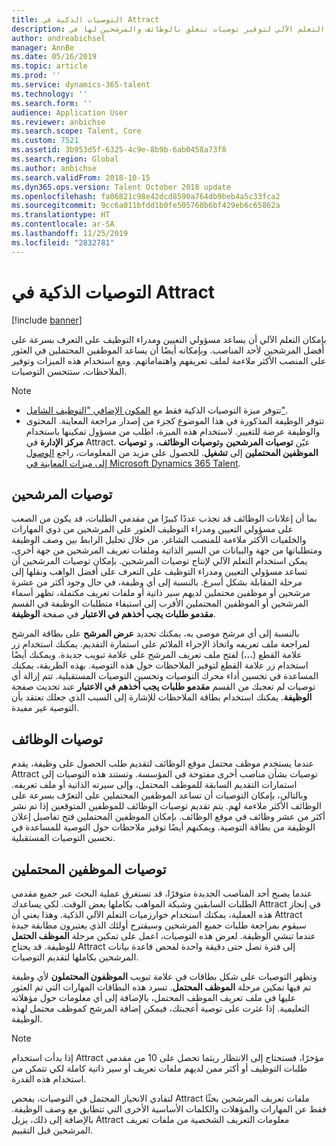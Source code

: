 ```yaml
---
title: التوصيات الذكية في Attract
description: تشرح هذه المقالة كيف يمكن استخدام التعلم الآلي‬ لتوفير توصيات تتعلق بالوظائف والمرشحين لها في Microsoft Dynamics 365 Talent - Attract.
author: andreabichsel
manager: AnnBe
ms.date: 05/16/2019
ms.topic: article
ms.prod: ''
ms.service: dynamics-365-talent
ms.technology: ''
ms.search.form: ''
audience: Application User
ms.reviewer: anbichse
ms.search.scope: Talent, Core
ms.custom: 7521
ms.assetid: 3b953d5f-6325-4c9e-8b9b-6ab0458a73f8
ms.search.region: Global
ms.author: anbichse
ms.search.validFrom: 2018-10-15
ms.dyn365.ops.version: Talent October 2018 update
ms.openlocfilehash: fa06821c98e42dcd8590a764db9beb4a5c33fca2
ms.sourcegitcommit: 9cc6a011bfdd1b0fe505760b6bf429eb6c65862a
ms.translationtype: HT
ms.contentlocale: ar-SA
ms.lasthandoff: 11/25/2019
ms.locfileid: "2832781"
---
```

# <a name="intelligent-recommendations-in-attract"></a>التوصيات الذكية في Attract

[!include [banner](includes/banner.md)]

بإمكان التعلم الآلي أن يساعد مسؤولي التعيين ومدراء التوظيف على التعرف بسرعة على أفضل المرشحين لأحد المناصب. وبإمكانه أيضًا أن يساعد الموظفين المحتملين في العثور على المنصب الأكثر ملاءمة لملف تعريفهم واهتماماتهم. ومع استخدام هذه الميزات وتوفير الملاحظات، ستتحسن التوصيات.

> [!NOTE] 
> - تتوفر ميزة التوصيات الذكية فقط مع [المكون الإضافي "التوظيف الشامل"](https://docs.microsoft.com/dynamics365/unified-operations/talent/attract-comprehensive-hiring).
> - تتوفر الوظيفة المذكورة في هذا الموضوع كجزء من إصدار مراجعة المعاينة. المحتوى والوظيفة عرضة للتغيير. لاستخدام هذه الميزة، اطلب من مسؤول تمكينها باستخدام **مركز الإدارة** في Attract. عيّن **توصيات المرشحين** و**توصيات الوظائف**، و **توصيات الموظفين المحتملين** إلى **تشغيل**. للحصول على مزيد من المعلومات، راجع [الوصول إلى ميزات المعاينة في Microsoft Dynamics 365 Talent](./access-preview-feature.md). 


## <a name="candidate-recommendations"></a>توصيات المرشحين

بما أن إعلانات الوظائف قد تجذب عددًا كبيرًا من مقدمي الطلبات، قد يكون من الصعب على مسؤولي التعيين ومدراء التوظيف العثور على المرشحين من ذوي المهارات والخلفيات الأكثر ملاءمة للمنصب الشاغر. من خلال تحليل الرابط بين وصف الوظيفة ومتطلباتها من جهة والبيانات من السير الذاتية وملفات تعريف المرشحين من جهة أخرى، يمكن استخدام التعلم الآلي‬ لإنتاج توصيات المرشحين. بإمكان توصيات المرشحين أن تساعد مسؤولي التعيين ومدراء التوظيف على التعرف على أفضل الواهب ونقلها إلى مرحلة المقابلة بشكل أسرع. بالنسبة إلى أي وظيفة، في حال وجود أكثر من عشرة مرشحين أو موظفين محتملين لديهم سير ذاتية أو ملفات تعريف مكتملة، تظهر أسماء المرشحين أو الموظفين المحتملين الأقرب إلى استيفاء متطلبات الوظيفة في القسم **مقدمو طلبات يجب أخذهم في الاعتبار** في صفحة **الوظيفة**.

بالنسبة إلى أي مرشح موصى به، يمكنك تحديد **عرض المرشح** على بطاقة المرشح لمراجعة ملف تعريفه واتخاذ الإجراء الملائم على استمارة التقديم. يمكنك استخدام زر علامة القطع (**...**) لفتح ملف تعريف المرشح على علامة تبويب جديدة. ويمكنك أيضًا استخدام زر علامة القطع لتوفير الملاحظات حول هذه التوصية. بهذه الطريقة، يمكنك المساعدة في تحسين أداء محرك التوصيات وتحسين التوصيات المستقبلية. تتم إزالة أي توصيات لم تعجبك من القسم **مقدمو طلبات يجب أخذهم في الاعتبار** عند تحديث صفحة **الوظيفة**. يمكنك استخدام بطاقة الملاحظات للإشارة إلى السبب الذي جعلك تعتقد بأن التوصية غير مفيدة.

## <a name="job-recommendations"></a>توصيات الوظائف 

عندما يستخدم موظف محتمل موقع الوظائف لتقديم طلب الحصول على وظيفة، يقدم Attract توصيات بشأن مناصب أخرى مفتوحة في المؤسسة. وتستند هذه التوصيات إلى استمارات التقديم السابقة للموظف المحتمل، وإلى سيرته الذاتية أو ملف تعريفه. وبالتالي، بإمكان التوصيات أن تساعد الموظفين المحتملين على التعرّف بسرعة على الوظائف الأكثر ملاءمة لهم. يتم تقديم توصيات الوظائف للموظفين المتوقعين إذا تم نشر أكثر من عشر وظائف في موقع الوظائف. بإمكان الموظفين المحتملين فتح تفاصيل إعلان الوظيفة من بطاقة التوصية. ويمكنهم أيضًا توفير ملاحظات حول التوصية للمساعدة في تحسين التوصيات المستقبلية.

## <a name="prospect-recommendations"></a>توصيات الموظفين المحتملين 

عندما يصبح أحد المناصب الجديدة متوفرًا، قد تستغرق عملية البحث عبر جميع مقدمي الطلبات السابقين وشبكة المواهب بكاملها بعض الوقت. لكي يساعدك Attract في إنجاز هذه العملية، يمكنك استخدام خوارزميات التعلم الآلي الذكية. وهذا يعني أن Attract سيقوم بمراجعة طلبات جميع المرشحين وسيقترح أولئك الذي يعتبرون مطابقة جيدة عندما تنشي الوظيفة. لعرض هذه التوصيات، اعمل على تمكين مرحلة **الموظف الحتمل** للوظيفة. قد يحتاج Attract إلى فترة تصل حتى دقيقة واحدة لفحص قاعدة بيانات المرشحين بكاملها لتقديم التوصيات.

وتظهر التوصيات على شكل بطاقات في علامة تبويب **الموظفون المحتملون** لأي وظيفة تم فيها تمكين مرحلة **الموظف المحتمل**. تسرد هذه البطاقات المهارات التي تم العثور عليها في ملف تعريف الموظف المحتمل، بالإضافة إلى أي معلومات حول مؤهلاته التعليمية. إذا عثرت على توصية أعجبتك، فيمكن إضافة المرشح كموظف محتمل لهذه الوظيفة.

> [!NOTE]
> إذا بدأت استخدام Attract مؤخرًا، فستحتاج إلى الانتظار ريثما تحصل على 10 من مقدمي طلبات التوظيف أو أكثر ممن لديهم ملفات تعريف أو سير ذاتية كاملة لكي تتمكن من استخدام هذه القدرة.

لتفادي الانحياز المحتمل في التوصيات، يفحص Attract ملفات تعريف المرشحين بحثًا فقط عن المهارات والمؤهلات والكلمات الأساسية الأخرى التي تتطابق مع وصف الوظيفة. بالإضافة إلى ذلك، يزيل Attract معلومات التعريف الشخصية من ملفات تعريف المرشحين قبل التقييم.
